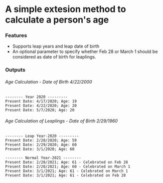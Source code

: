 # A simple extesion method to calculate a person's age
### Features
* Supports leap years and leap date of birth
* An optional parameter to specify whether Feb 28 or March 1 should be considered as date of birth for leaplings.

### Outputs

###### Age Calculation - Date of Birth 4/22/2000
```
-------- Year 2020 ---------
Present Date: 4/17/2020; Age: 19
Present Date: 4/22/2020; Age: 20
Present Date: 5/7/2020; Age: 20
```

###### Age Calculation of Leaplings - Date of Birth 2/29/1960
```
-------- Leap Year-2020 ---------
Present Date: 2/28/2020; Age: 59
Present Date: 2/29/2020; Age: 60
Present Date: 3/1/2020; Age: 60

-------- Normal Year-2021 --------
Present Date: 2/28/2021; Age: 61 - Celebrated on Feb 28
Present Date: 2/28/2021; Age: 60 - Celebrated on March 1
Present Date: 3/1/2021; Age: 61 - Celebrated on March 1
Present Date: 3/1/2021; Age: 61 - Celebrated on Feb 28
```
